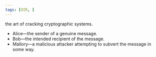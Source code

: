 ```yaml
---
tags: [OIR, ]
---
```

the art of cracking cryptographic systems. 

-   Alice—the sender of a genuine message.
-   Bob—the intended recipient of the message.
-   Mallory—a malicious attacker attempting to subvert the message in some way.